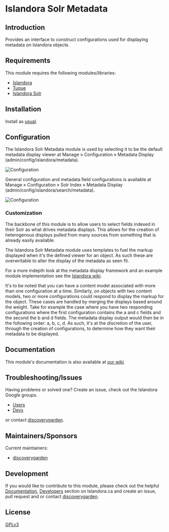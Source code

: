 # Islandora Solr Metadata

## Introduction

Provides an interface to construct configurations used for displaying metadata on Islandora objects.

## Requirements

This module requires the following modules/libraries:

* [Islandora](https://github.com/discoverygarden/islandora)
* [Tuque](https://github.com/islandora/tuque)
* [Islandora Solr](https://github.com/discoverygarden/islandora_solr_search)

## Installation

Install as
[usual](https://www.drupal.org/docs/8/extending-drupal-8/installing-drupal-8-modules).

## Configuration

The Islandora Solr Metadata module is used by selecting it to be the default
metadata display viewer at Manage » Configuration » Metadata Display
(admin/config/islandora/metadata).

![Configuration](https://camo.githubusercontent.com/f5a44185e2c1e7f81e0f76d10a885640e2281479/687474703a2f2f692e696d6775722e636f6d2f6661356f3566582e706e67)

General configuration and metadata field configurations is available at
Manage » Configuration » Solr Index » Metadata Display
(admin/config/islandora/search/metadata).

![Configuration](https://camo.githubusercontent.com/ae1155798564091ff4623aebe039ef962f8ce9ff/687474703a2f2f692e696d6775722e636f6d2f724b65764e4c632e706e67)

### Customization

The backbone of this module is to allow users to select fields indexed in their Solr as what drives metadata displays. This allows for the creation of heterogenous displays pulled from many sources from something that is already easily available.

The Islandora Solr Metadata module uses templates to fuel the markup displayed when it's the defined viewer for an object. As such these are overwritable to alter the display of the metadata as seen fit.

For a more indepth look at the metadata display framework and an example module implementation see the [Islandora wiki](https://github.com/Islandora/islandora/wiki/Metadata-Display-Viewers).

It's to be noted that you can have a content model associated with more than one configuration at a time. Similarly, on objects with two content models, two or more configurations could respond to display the markup for the object. These cases are handled by merging the displays based around the weight. Take for example the case where you have two responding configurations where the first configuration contains the a and c fields and the second the b and d fields. The metadata display output would then be in the following order: a, b, c, d. As such, it's at the discretion of the user, through the creation of configurations, to determine how they want their metadata to be displayed.

## Documentation

This module's documentation is also available at [our wiki](https://wiki.duraspace.org/display/ISLANDORA/Islandora+Solr+Metadata).

## Troubleshooting/Issues

Having problems or solved one? Create an issue, check out the Islandora Google
groups.

* [Users](https://groups.google.com/forum/?hl=en&fromgroups#!forum/islandora)
* [Devs](https://groups.google.com/forum/?hl=en&fromgroups#!forum/islandora-dev)

or contact [discoverygarden](http://support.discoverygarden.ca).

## Maintainers/Sponsors

Current maintainers:

* [discoverygarden](http://www.discoverygarden.ca)

## Development

If you would like to contribute to this module, please check out the helpful
[Documentation](https://github.com/Islandora/islandora/wiki#wiki-documentation-for-developers),
[Developers](http://islandora.ca/developers) section on Islandora.ca and create
an issue, pull request and or contact
[discoverygarden](http://support.discoverygarden.ca).

## License

[GPLv3](http://www.gnu.org/licenses/gpl-3.0.txt)
